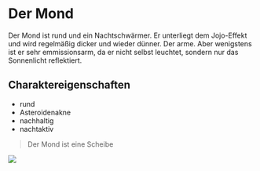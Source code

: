 # Der Mond
Der Mond ist rund und ein Nachtschwärmer. Er unterliegt dem Jojo-Effekt und wird regelmäßig dicker und wieder dünner. Der arme.
Aber wenigstens ist er sehr emmissionsarm, da er nicht selbst leuchtet, sondern nur das Sonnenlicht reflektiert.

## Charaktereigenschaften
* rund
* Asteroidenakne
* nachhaltig
* nachtaktiv

> Der Mond ist eine Scheibe

<img src="https://upload.wikimedia.org/wikipedia/commons/d/dd/Full_Moon_Luc_Viatour.jpg"/>
